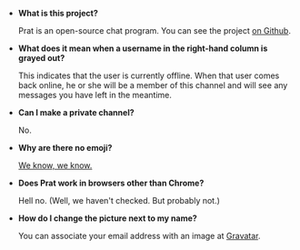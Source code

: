 * **What is this project?**

  Prat is an open-source chat program. You can see the project [on Github](//github.com/bkad/prat).

* **What does it mean when a username in the right-hand column is grayed out?**

  This indicates that the user is currently offline. When that user comes back online, he or she will be a member of this channel and will see any messages you have left in the meantime.

* **Can I make a private channel?**

  No.

* **Why are there no emoji?**

  [We know, we know.](//github.com/bkad/prat/issues/17)

* **Does Prat work in browsers other than Chrome?**

  Hell no. (Well, we haven't checked. But probably not.)

* **How do I change the picture next to my name?**

  You can associate your email address with an image at [Gravatar](//gravatar.com).
